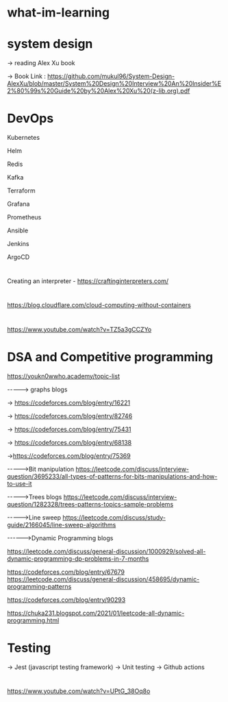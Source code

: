 # what-im-learning

# system design

-> reading Alex Xu book

-> Book Link : https://github.com/mukul96/System-Design-AlexXu/blob/master/System%20Design%20Interview%20An%20Insider%E2%80%99s%20Guide%20by%20Alex%20Xu%20(z-lib.org).pdf

# DevOps 

Kubernetes

Helm

Redis

Kafka

Terraform

Grafana

Prometheus

Ansible

Jenkins

ArgoCD

#

Creating an interpreter - https://craftinginterpreters.com/

#

https://blog.cloudflare.com/cloud-computing-without-containers

#

https://www.youtube.com/watch?v=TZ5a3gCCZYo

# DSA and Competitive programming

https://youkn0wwho.academy/topic-list

-----> graphs blogs

-> https://codeforces.com/blog/entry/16221

-> https://codeforces.com/blog/entry/82746

-> https://codeforces.com/blog/entry/75431

-> https://codeforces.com/blog/entry/68138

->https://codeforces.com/blog/entry/75369

----->Bit manipulation
https://leetcode.com/discuss/interview-question/3695233/all-types-of-patterns-for-bits-manipulations-and-how-to-use-it

----->Trees blogs
https://leetcode.com/discuss/interview-question/1282328/trees-patterns-topics-sample-problems

----->Line sweep
https://leetcode.com/discuss/study-guide/2166045/line-sweep-algorithms

------>Dynamic Programming blogs

https://leetcode.com/discuss/general-discussion/1000929/solved-all-dynamic-programming-dp-problems-in-7-months

https://codeforces.com/blog/entry/67679
https://leetcode.com/discuss/general-discussion/458695/dynamic-programming-patterns

https://codeforces.com/blog/entry/90293

https://chuka231.blogspot.com/2021/01/leetcode-all-dynamic-programming.html

# Testing

-> Jest (javascript testing framework)
-> Unit testing
-> Github actions

#

https://www.youtube.com/watch?v=UPtG_38Oq8o

